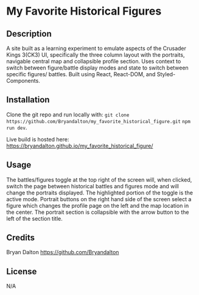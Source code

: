# My Favorite Historical Figures

## Description

A site built as a learning experiment to emulate aspects of the Crusader Kings 3(CK3) UI, specifically the three column layout with the portraits, navigable central map and collapsible profile section. Uses context to switch between figure/battle display modes and state to switch between specific figures/ battles. Built using React, React-DOM, and Styled-Components.

## Installation

Clone the git repo and run locally with:
```git clone https://github.com/Bryandalton/my_favorite_historical_figure.git```
 ```npm run dev```.

 Live build is hosted here: https://bryandalton.github.io/my_favorite_historical_figure/

## Usage

The battles/figures toggle at the top right of the screen will, when clicked, switch the page between historical battles and figures mode and will change the portraits displayed. The highlighted portion of the toggle is the active mode. Portrait buttons on the right hand side of the screen select a figure which changes the profile page on the left and the map location in the center. The portrait section is collapsible with the arrow button to the left of the section title.

## Credits

Bryan Dalton https://github.com/Bryandalton

## License
N/A
